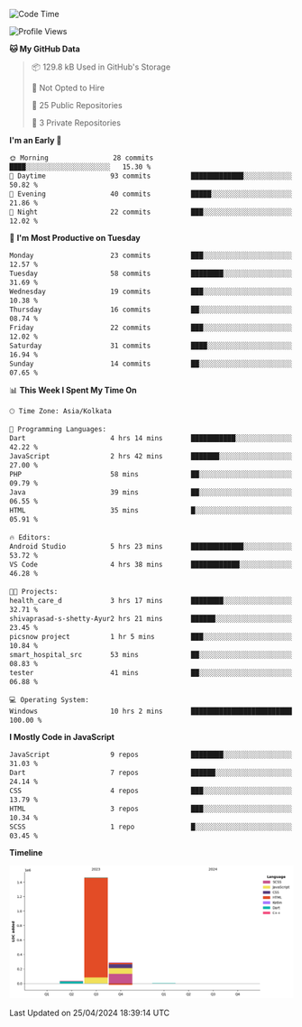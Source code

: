 <!--START_SECTION:waka-->
![Code Time](http://img.shields.io/badge/Code%20Time-353%20hrs%2048%20mins-blue)

![Profile Views](http://img.shields.io/badge/Profile%20Views-0-blue)

**🐱 My GitHub Data** 

> 📦 129.8 kB Used in GitHub's Storage 
 > 
> 🚫 Not Opted to Hire
 > 
> 📜 25 Public Repositories 
 > 
> 🔑 3 Private Repositories 
 > 
**I'm an Early 🐤** 

```text
🌞 Morning                28 commits          ████░░░░░░░░░░░░░░░░░░░░░   15.30 % 
🌆 Daytime                93 commits          █████████████░░░░░░░░░░░░   50.82 % 
🌃 Evening                40 commits          █████░░░░░░░░░░░░░░░░░░░░   21.86 % 
🌙 Night                  22 commits          ███░░░░░░░░░░░░░░░░░░░░░░   12.02 % 
```
📅 **I'm Most Productive on Tuesday** 

```text
Monday                   23 commits          ███░░░░░░░░░░░░░░░░░░░░░░   12.57 % 
Tuesday                  58 commits          ████████░░░░░░░░░░░░░░░░░   31.69 % 
Wednesday                19 commits          ███░░░░░░░░░░░░░░░░░░░░░░   10.38 % 
Thursday                 16 commits          ██░░░░░░░░░░░░░░░░░░░░░░░   08.74 % 
Friday                   22 commits          ███░░░░░░░░░░░░░░░░░░░░░░   12.02 % 
Saturday                 31 commits          ████░░░░░░░░░░░░░░░░░░░░░   16.94 % 
Sunday                   14 commits          ██░░░░░░░░░░░░░░░░░░░░░░░   07.65 % 
```


📊 **This Week I Spent My Time On** 

```text
🕑︎ Time Zone: Asia/Kolkata

💬 Programming Languages: 
Dart                     4 hrs 14 mins       ███████████░░░░░░░░░░░░░░   42.22 % 
JavaScript               2 hrs 42 mins       ███████░░░░░░░░░░░░░░░░░░   27.00 % 
PHP                      58 mins             ██░░░░░░░░░░░░░░░░░░░░░░░   09.79 % 
Java                     39 mins             ██░░░░░░░░░░░░░░░░░░░░░░░   06.55 % 
HTML                     35 mins             █░░░░░░░░░░░░░░░░░░░░░░░░   05.91 % 

🔥 Editors: 
Android Studio           5 hrs 23 mins       █████████████░░░░░░░░░░░░   53.72 % 
VS Code                  4 hrs 38 mins       ████████████░░░░░░░░░░░░░   46.28 % 

🐱‍💻 Projects: 
health_care_d            3 hrs 17 mins       ████████░░░░░░░░░░░░░░░░░   32.71 % 
shivaprasad-s-shetty-Ayur2 hrs 21 mins       ██████░░░░░░░░░░░░░░░░░░░   23.45 % 
picsnow project          1 hr 5 mins         ███░░░░░░░░░░░░░░░░░░░░░░   10.84 % 
smart_hospital_src       53 mins             ██░░░░░░░░░░░░░░░░░░░░░░░   08.83 % 
tester                   41 mins             ██░░░░░░░░░░░░░░░░░░░░░░░   06.88 % 

💻 Operating System: 
Windows                  10 hrs 2 mins       █████████████████████████   100.00 % 
```

**I Mostly Code in JavaScript** 

```text
JavaScript               9 repos             ████████░░░░░░░░░░░░░░░░░   31.03 % 
Dart                     7 repos             ██████░░░░░░░░░░░░░░░░░░░   24.14 % 
CSS                      4 repos             ███░░░░░░░░░░░░░░░░░░░░░░   13.79 % 
HTML                     3 repos             ███░░░░░░░░░░░░░░░░░░░░░░   10.34 % 
SCSS                     1 repo              █░░░░░░░░░░░░░░░░░░░░░░░░   03.45 % 
```



**Timeline**

![Lines of Code chart](https://raw.githubusercontent.com/sairam030/sairam030/main/assets/bar_graph.png)


 Last Updated on 25/04/2024 18:39:14 UTC
<!--END_SECTION:waka-->

